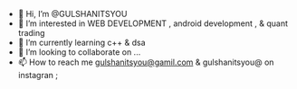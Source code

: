 - 👋 Hi, I’m @GULSHANITSYOU
- 👀 I’m interested in WEB DEVELOPMENT , android development , & quant trading  
- 🌱 I’m currently learning c++ & dsa 
- 💞️ I’m looking to collaborate on ...
- 📫 How to reach me gulshanitsyou@gamil.com & gulshanitsyou@ on instagran ;

<!---
GULSHANITSYOU/GULSHANITSYOU is a ✨ special ✨ repository because its `README.md` (this file) appears on your GitHub profile.
You can click the Preview link to take a look at your changes.
--->

